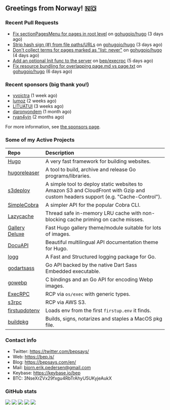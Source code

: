 ## Greetings from Norway! 🇳🇴

### Recent Pull Requests

- [Fix sectionPagesMenu for pages in root level](https://github.com/gohugoio/hugo/pull/12349) on [gohugoio/hugo](https://github.com/gohugoio/hugo) (3 days ago)
- [Strip hash sign (#) from file paths/URLs](https://github.com/gohugoio/hugo/pull/12347) on [gohugoio/hugo](https://github.com/gohugoio/hugo) (3 days ago)
- [Don&#39;t collect terms for pages marked as &#34;list: never&#34;](https://github.com/gohugoio/hugo/pull/12340) on [gohugoio/hugo](https://github.com/gohugoio/hugo) (4 days ago)
- [Add an optional Init func to the server](https://github.com/bep/execrpc/pull/9) on [bep/execrpc](https://github.com/bep/execrpc) (5 days ago)
- [Fix resource bundling for overlapping page.md vs page.txt](https://github.com/gohugoio/hugo/pull/12331) on [gohugoio/hugo](https://github.com/gohugoio/hugo) (6 days ago)

### Recent sponsors (big thank you!)

- [yvoictra](https://github.com/yvoictra) (1 week ago)
- [lumoz](https://github.com/lumoz) (2 weeks ago)
- [LITUATUI](https://github.com/LITUATUI) (3 weeks ago)
- [daronyondem](https://github.com/daronyondem) (1 month ago)
- [ryan4yin](https://github.com/ryan4yin) (2 months ago)

For more information, see [the sponsors page](https://github.com/sponsors/bep/).

### Some of my Active Projects

| Repo  | Description |
| :---------------------------------------- | :------------------------------------------- |
| [Hugo](https://github.com/gohugoio/hugo)|A very fast framework for building websites. |
| [hugoreleaser](https://github.com/gohugoio/hugoreleaser)| A tool to build, archive and release Go programs/libraries.  |
| [s3deploy](https://github.com/bep/s3deploy)| A simple tool to deploy static websites to Amazon S3 and CloudFront with Gzip and custom headers support (e.g. "Cache-Control").|
| [SimpleCobra](https://github.com/bep/simplecobra)|A simpler API for the popular Cobra CLI.|
| [Lazycache](https://github.com/bep/lazycache)| Thread safe in-memory LRU cache with non-blocking cache priming on cache misses.  |
| [Gallery Deluxe](https://github.com/bep/gallerydeluxe)|Fast Hugo gallery theme/module suitable for lots of images.  |
| [DocuAPI](https://github.com/bep/docuapi)| Beautiful multilingual API documentation theme for Hugo.  |
| [logg](https://github.com/bep/logg)| A Fast and Structured logging package for Go.  |
| [godartsass](https://github.com/bep/godartsass)| Go API backed by the native Dart Sass Embedded executable. |
| [gowebp](https://github.com/bep/gowebp)|C bindings and an Go API for encoding Webp images. |
| [ExecRPC](https://github.com/bep/execrpc)|RCP via `os/exec` with generic types.  |
| [s3rpc](https://github.com/bep/s3rpc)|RCP via AWS S3.|
| [firstupdotenv](https://github.com/bep/firstupdotenv)|Loads env from the first `firstup.env` it finds. |
| [buildpkg](https://github.com/bep/buildpkg)| Builds, signs, notarizes and staples a MacOS pkg file. |

### Contact info
- Twitter: https://twitter.com/bepsays/
- Web: https://bep.is/
- Blog: https://bepsays.com/en/
- Mail: bjorn.erik.pedersen@gmail.com
- Keybase: https://keybase.io/bep
- BTC: 3NseXrZVx29fxgu4RbTrAhyU5UKyjeAukX


### GitHub stats

![](https://github-profile-summary-cards.vercel.app/api/cards/profile-details?username=bep&theme=github)
![](https://github-profile-summary-cards.vercel.app/api/cards/repos-per-language?username=bep&theme=github)
![](https://github-profile-summary-cards.vercel.app/api/cards/most-commit-language?username=bep&theme=github)
![](https://github-profile-summary-cards.vercel.app/api/cards/stats?username=bep&theme=github)
![](https://github-profile-summary-cards.vercel.app/api/cards/productive-time?username=bep&theme=github)
